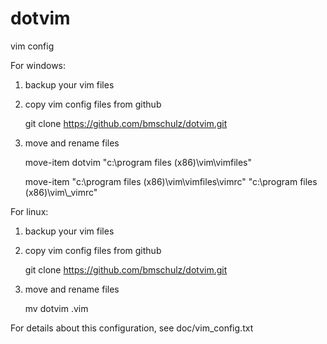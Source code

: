 dotvim
======

vim config


For windows:

1. backup your vim files

2. copy vim config files from github
    
    git clone https://github.com/bmschulz/dotvim.git

3. move and rename files

    move-item dotvim "c:\program files (x86)\vim\vimfiles"
    
    move-item "c:\program files (x86)\vim\vimfiles\vimrc" "c:\program files (x86)\vim\\_vimrc"
    

For linux:

1. backup your vim files

2. copy vim config files from github
    
    git clone https://github.com/bmschulz/dotvim.git    

3. move and rename files

    mv dotvim .vim


For details about this configuration, see doc/vim_config.txt
